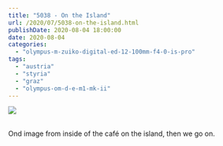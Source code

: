 ```yaml
---
title: "5038 - On the Island"
url: /2020/07/5038-on-the-island.html
publishDate: 2020-08-04 18:00:00
date: 2020-08-04
categories: 
  - "olympus-m-zuiko-digital-ed-12-100mm-f4-0-is-pro"
tags: 
  - "austria"
  - "styria"
  - "graz"
  - "olympus-om-d-e-m1-mk-ii"
---
```

<div class="container">
<div class="center"><a target="_blank" href="https://d25zfm9zpd7gm5.cloudfront.net/1200x1200/2018/20180704_164658-Edit_lr.jpg"><img class="webfeedsFeaturedVisual" src="https://d25zfm9zpd7gm5.cloudfront.net/0600x0600/2018/20180704_164658-Edit_lr.jpg" /></a></div>
</div>
<br />

Ond image from inside of the café on the island, then we go on.